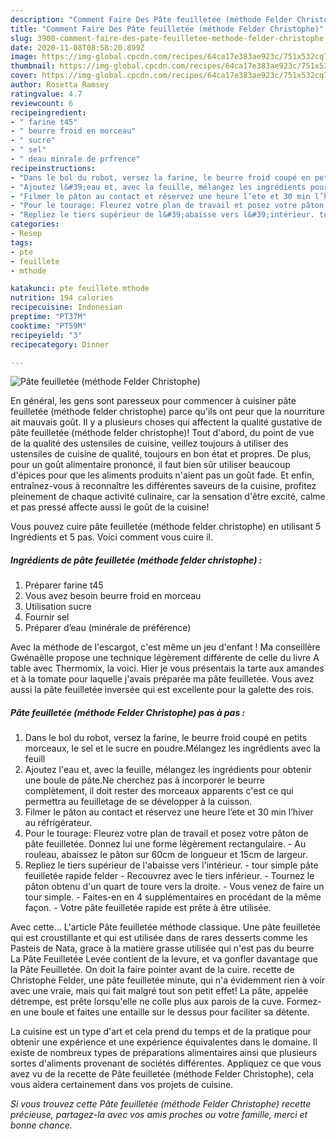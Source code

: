 ```yaml
---
description: "Comment Faire Des Pâte feuilletée (méthode Felder Christophe)"
title: "Comment Faire Des Pâte feuilletée (méthode Felder Christophe)"
slug: 3900-comment-faire-des-pate-feuilletee-methode-felder-christophe
date: 2020-11-08T08:58:20.899Z
image: https://img-global.cpcdn.com/recipes/64ca17e383ae923c/751x532cq70/pate-feuilletee-methode-felder-christophe-photo-principale-de-la-recette.jpg
thumbnail: https://img-global.cpcdn.com/recipes/64ca17e383ae923c/751x532cq70/pate-feuilletee-methode-felder-christophe-photo-principale-de-la-recette.jpg
cover: https://img-global.cpcdn.com/recipes/64ca17e383ae923c/751x532cq70/pate-feuilletee-methode-felder-christophe-photo-principale-de-la-recette.jpg
author: Rosetta Ramsey
ratingvalue: 4.7
reviewcount: 6
recipeingredient:
- " farine t45"
- " beurre froid en morceau"
- " sucre"
- " sel"
- " deau minrale de prfrence"
recipeinstructions:
- "Dans le bol du robot, versez la farine, le beurre froid coupé en petits morceaux, le sel et le sucre en poudre.Mélangez les ingrédients avec la feuill"
- "Ajoutez l&#39;eau et, avec la feuille, mélangez les ingrédients pour obtenir une boule de pâte.Ne cherchez pas à incorporer le beurre complètement, il doit rester des morceaux apparents c&#39;est ce qui permettra au feuilletage de se développer à la cuisson."
- "Filmer le pâton au contact et réservez une heure l’ete et 30 min l’hiver au réfrigérateur."
- "Pour le tourage: Fleurez votre plan de travail et posez votre pâton de pâte feuilletée. Donnez lui une forme légèrement rectangulaire. Au rouleau, abaissez le pâton sur 60cm de longueur et 15cm de largeur."
- "Repliez le tiers supérieur de l&#39;abaisse vers l&#39;intérieur. tour simple pâte feuilletée rapide felder Recouvrez avec le tiers inférieur. Tournez le pâton obtenu d&#39;un quart de toure vers la droite.  Vous venez de faire un tour simple. Faites-en en 4 supplémentaires en procédant de la même façon. Votre pâte feuilletée rapide est prête à être utilisée."
categories:
- Resep
tags:
- pte
- feuillete
- mthode

katakunci: pte feuillete mthode 
nutrition: 194 calories
recipecuisine: Indonesian
preptime: "PT37M"
cooktime: "PT59M"
recipeyield: "3"
recipecategory: Dinner

---
```



![Pâte feuilletée (méthode Felder Christophe)](https://img-global.cpcdn.com/recipes/64ca17e383ae923c/751x532cq70/pate-feuilletee-methode-felder-christophe-photo-principale-de-la-recette.jpg)

En général, les gens sont paresseux pour commencer à cuisiner pâte feuilletée (méthode felder christophe) parce qu'ils ont peur que la nourriture ait mauvais goût. Il y a plusieurs choses qui affectent la qualité gustative de pâte feuilletée (méthode felder christophe)! Tout d'abord, du point de vue de la qualité des ustensiles de cuisine, veillez toujours à utiliser des ustensiles de cuisine de qualité, toujours en bon état et propres. De plus, pour un goût alimentaire prononcé, il faut bien sûr utiliser beaucoup d'épices pour que les aliments produits n'aient pas un goût fade. Et enfin, entraînez-vous à reconnaître les différentes saveurs de la cuisine, profitez pleinement de chaque activité culinaire, car la sensation d'être excité, calme et pas pressé affecte aussi le goût de la cuisine!

<!--inarticleads1-->

Vous pouvez cuire pâte feuilletée (méthode felder christophe) en utilisant 5 Ingrédients et 5 pas. Voici comment vous cuire il.

##### Ingrédients de pâte feuilletée (méthode felder christophe) :

1. Préparer  farine t45
1. Vous avez besoin  beurre froid en morceau
1. Utilisation  sucre
1. Fournir  sel
1. Préparer  d’eau (minérale de préférence)


Avec la méthode de l&#39;escargot, c&#39;est même un jeu d&#39;enfant ! Ma conseillère Gwénaëlle propose une technique légèrement différente de celle du livre A table avec Thermomix, la voici. Hier je vous présentais la tarte aux amandes et à la tomate pour laquelle j&#39;avais préparée ma pâte feuilletée. Vous avez aussi la pâte feuilletée inversée qui est excellente pour la galette des rois. 

<!--inarticleads2-->

##### Pâte feuilletée (méthode Felder Christophe) pas à pas :

1. Dans le bol du robot, versez la farine, le beurre froid coupé en petits morceaux, le sel et le sucre en poudre.Mélangez les ingrédients avec la feuill
1. Ajoutez l&#39;eau et, avec la feuille, mélangez les ingrédients pour obtenir une boule de pâte.Ne cherchez pas à incorporer le beurre complètement, il doit rester des morceaux apparents c&#39;est ce qui permettra au feuilletage de se développer à la cuisson.
1. Filmer le pâton au contact et réservez une heure l’ete et 30 min l’hiver au réfrigérateur.
1. Pour le tourage: Fleurez votre plan de travail et posez votre pâton de pâte feuilletée. Donnez lui une forme légèrement rectangulaire. - Au rouleau, abaissez le pâton sur 60cm de longueur et 15cm de largeur.
1. Repliez le tiers supérieur de l&#39;abaisse vers l&#39;intérieur. - tour simple pâte feuilletée rapide felder - Recouvrez avec le tiers inférieur. - Tournez le pâton obtenu d&#39;un quart de toure vers la droite.  - Vous venez de faire un tour simple. - Faites-en en 4 supplémentaires en procédant de la même façon. - Votre pâte feuilletée rapide est prête à être utilisée.


Avec cette… L&#39;article Pâte feuilletée méthode classique. Une pâte feuilletée qui est croustillante et qui est utilisée dans de rares desserts comme les Pasteis de Nata, grace à la matière grasse utilisée qui n&#39;est pas du beurre La Pâte Feuilletée Levée contient de la levure, et va gonfler davantage que la Pâte Feuilletée. On doit la faire pointer avant de la cuire. recette de Christophe Felder, une pâte feuilletée minute, qui n&#39;a évidemment rien à voir avec une vraie, mais qui fait malgré tout son petit effet! La pâte, appelée détrempe, est prête lorsqu&#39;elle ne colle plus aux parois de la cuve. Formez-en une boule et faites une entaille sur le dessus pour faciliter sa détente. 

<!--inarticleads1-->

<p>
La cuisine est un type d'art et cela prend du temps et de la pratique pour obtenir une expérience et une expérience équivalentes dans le domaine. Il existe de nombreux types de préparations alimentaires ainsi que plusieurs sortes d'aliments provenant de sociétés différentes. Appliquez ce que vous avez vu de la recette de Pâte feuilletée (méthode Felder Christophe), cela vous aidera certainement dans vos projets de cuisine.
</p>

<p>
<i>Si vous trouvez cette Pâte feuilletée (méthode Felder Christophe) recette précieuse, partagez-la avec vos amis proches ou votre famille, merci et bonne chance.</i>
</p>

